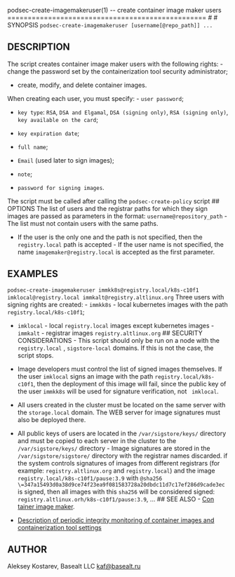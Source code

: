 podsec-create-imagemakeruser(1) -- create container image maker users ================================================= # # SYNOPSIS `podsec-create-imagemakeruser [username[@repo_path]] ...` 

## DESCRIPTION 

The script creates container image maker users with the following rights: - change the password set by the containerization tool security administrator;
- create, modify, and delete container images.

When creating each user, you must specify: - `user password`;

- `key type`: `RSA`, `DSA and Elgamal`, `DSA (signing only)`, `RSA (signing only)`, `key available on the card`;

- `key expiration date`;

- `full name`;

- `Email` (used later to sign images);

- `note`;

- `password for signing images`.

The script must be called after calling the `podsec-create-policy` script ## OPTIONS The list of users and the registrar paths for which they sign images are passed as parameters in the format: `username@repository_path` - The list must not contain users with the same paths.

- If the user is the only one and the path is not specified, then the `registry.local` path is accepted - If the user name is not specified, the name `imagemaker@registry.local` is accepted as the first parameter.

## EXAMPLES 

`podsec-create-imagemakeruser immkk8s@registry.local/k8s-c10f1 imklocal@registry.local immkalt@registry.altlinux.org` Three users with signing rights are created: - `immkk8s` - local kubernetes images with the path `registry.local/k8s-c10f1`;

- `imklocal` - local `registry.local` images except kubernetes images - `immkalt` - registrar images `registry.altlinux.org` ## SECURITY CONSIDERATIONS - This script should only be run on a node with the `registry.local` , `sigstore-local` domains. If this is not the case, the script stops.

- Image developers must control the list of signed images themselves. If the user `imklocal` signs an image with the path `registry.local/k8s-c10f1`, then the deployment of this image will fail, since the public key of the user `immkk8s` will be used for signature verification, not ` imklocal`.

- All users created in the cluster must be located on the same server with the `storage.local` domain. The WEB server for image signatures must also be deployed there.

- All public keys of users are located in the `/var/sigstore/keys/` directory and must be copied to each server in the cluster to the `/var/sigstore/keys/` directory - Image signatures are stored in the ` /var/sigstore/sigstore/` directory with the registrar names discarded. if the system controls signatures of images from different registrars (for example: `registry.altlinux.org` and `registry.local`) and the image `registry.local/k8s-c10f1/pause:3.9` with `@sha256 \=347a15493d0a38d9ce74f23ea9f081583728a20dbdc11d7c17ef286d9cade3ec` is signed, then all images with this `sha256` will be considered signed: `registry.altlinux.orh/k8s-c10f1/pause:3.9`, ... ## SEE ALSO - [Con tainer image maker]( https://github.com/alt-cloud/podsec/tree/master/SigningImages).

- [Description of periodic integrity monitoring of container images and containerization tool settings](https://github.com/alt-cloud/podsec/tree/master/ImageSignatureVerification)


## AUTHOR 

Aleksey Kostarev, Basealt LLC kaf@basealt.ru
